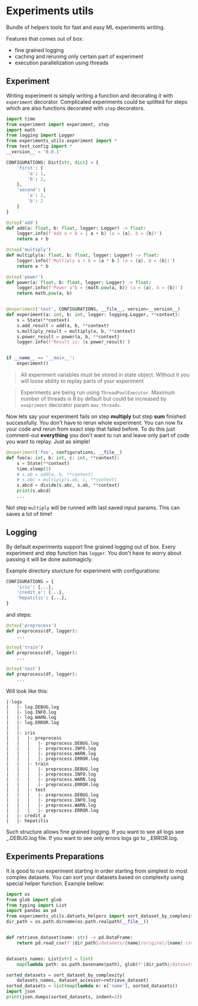 # Experiments utils

Bundle of helpers tools for fast and easy ML experiments writing.

Features that comes out of box:
* fine grained logging
* caching and reruning only certain part of experiment
* execution parallelization using threads

## Experiment

Writing experiment is simply writing a function and decorating it with `experiment` decorator. Complicated experiments could be splitted for steps which are also functions decorated with `step` decorators. 

```python
import time
from experiment import experiment, step
import math
from logging import Logger
from experiments_utils.experiment import *
from test_config import *
__version__ = '0.0.1'

CONFIGURATIONS: Dict[str, dict] = {
    'first': {
        'a': 1,
        'b': 2,
    },
    'second': {
        'a': 2,
        'b': 2
    }
}

@step('add')
def add(a: float, b: float, logger: Logger) -> float:
    logger.info(f'Add a + b = { a + b} (a = {a}, b = {b})')
    return a + b

@step('multiply')
def multiply(a: float, b: float, logger: Logger) -> float:
    logger.info(f'Multiply a + b = {a * b } (a = {a}, b = {b})')
    return a * b

@step('power')
def power(a: float, b: float, logger: Logger) -> float:
    logger.info(f'Power a^b = {math.pow(a, b)} (a = {a}, b = {b})')
    return math.pow(a, b)


@experiment('test', CONFIGURATIONS, __file__, version=__version__)
def experiment(a: int, b: int, logger: logging.Logger, **context):
    s = State(**context)
    s.add_result = add(a, b, **context)
    s.multiply_result = multiply(a, b, **context)
    s.power_result = power(a, b, **context)
    logger.info(f'Result is: {s.power_result}')


if __name__ == '__main__':
    experiment()

```

> All experiment variables must be stored in state object. Without it you
> will loose ability to replay parts of your experiment

> Experiments are being run using `ThreadPoolExecutor`. Maximum number of threads is 8 by default but
> could be increased by `exepriment` decorator param `max_threads`.

Now lets say your experiment fails on step **multiply** but step **sum** finished successfully. You don't have to rerun whole experiment. You can now fix your code and rerun from exact step that failed before. To do this just comment-out **everything** you don't want to run and leave only part of code you want to replay. Just as simple!

```python
@experiment('foo', configurations, __file__)
def foo(a: int, b: int, c: int, **context):
    s = State(**context)
    time.sleep(1)
    # s.ab = add(a, b, **context)
    # s.abc = multiply(s.ab, c, **context)
    s.abcd = divide(s.abc, s.ab, **context)
    print(s.abcd)
    ...
```

Not step `multiply` will be runned with last saved input params. This can saves a lot of time!

## Logging

By default experiments support fine grained logging out of box. Exery experiment and step function has `logger`. You don't have to worry about passing it will be done automagicly.

Example directory sturcture for experiment with configurations:

```python
CONFIGURATIONS = {
    'iris': {...},
    'credit_a': {...},
    'hepatitis': {...},
}
```

and steps:

```python
@step('preprocess')
def preprocess(df, logger):
    ...

@step('train')
def preprocess(df, logger):
    ...

@step('test')
def preprocess(df, logger):
    ...
```

Will look like this:

```
|-logs
|   |- log.DEBUG.log
|   |- log.INFO.log
|   |- log.WARN.log
|   |- log.ERROR.log
|   |
|   |- iris
|   |   |- preprocess
|   |   |   |- preprocess.DEBUG.log
|   |   |   |- preprocess.INFO.log
|   |   |   |- preprocess.WARN.log
|   |   |   |- preprocess.ERROR.log
|   |   |- train
|   |   |   |- preprocess.DEBUG.log
|   |   |   |- preprocess.INFO.log
|   |   |   |- preprocess.WARN.log
|   |   |   |- preprocess.ERROR.log
|   |   |- test
|   |   |   |- preprocess.DEBUG.log
|   |   |   |- preprocess.INFO.log
|   |   |   |- preprocess.WARN.log
|   |   |   |- preprocess.ERROR.log
|   |- credit_a
|   |- hepatitis
```

Such structure allows fine grained logging. If you want to see all logs see _.DEBUG.log file. If you want to see only errors logs go to _.ERROR.log.

## Experiments Preparations

It is good to run experiment starting in order starting from simplest to most complex datasets. You can sort your datasets based on complexity using special helper function. Example bellow:

```python
import os
from glob import glob
from typing import List
import pandas as pd
from experiments_utils.datsets_helpers import sort_dataset_by_complexity
dir_path = os.path.dirname(os.path.realpath(__file__))


def retrieve_dataset(name: str) -> pd.DataFrame:
    return pd.read_csv(f'{dir_path}/datasets/{name}/original/{name}.csv')


datasets_names: List[str] = list(
    map(lambda path: os.path.basename(path), glob(f'{dir_path}/datasets/*')))

sorted_datasets = sort_dataset_by_complexity(
    datasets_names, dataset_accessor=retrieve_dataset)
sorted_datasets = list(map(lambda e: e['name'], sorted_datasets))
import json
print(json.dumps(sorted_datasets, indent=2))
```
